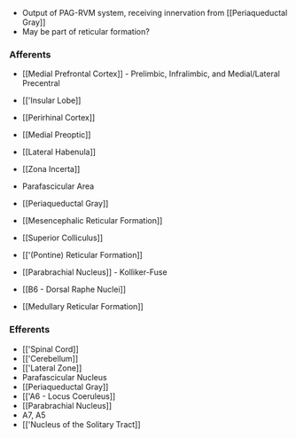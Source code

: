 - Output of PAG-RVM system, receiving innervation from [[Periaqueductal Gray]]
- May be part of reticular formation?
### Afferents
- [[Medial Prefrontal Cortex]] - Prelimbic, Infralimbic, and Medial/Lateral Precentral
- [['Insular Lobe]]
- [[Perirhinal Cortex]]
- [[Medial Preoptic]]
- [[Lateral Habenula]]
- [[Zona Incerta]]
- Parafascicular Area

- [[Periaqueductal Gray]]
- [[Mesencephalic Reticular Formation]]
- [[Superior Colliculus]]
- [['(Pontine) Reticular Formation]]
- [[Parabrachial Nucleus]] - Kolliker-Fuse
- [[B6 - Dorsal Raphe Nuclei]]
- [[Medullary Reticular Formation]]
### Efferents
- [['Spinal Cord]]
- [['Cerebellum]]
- [['Lateral Zone]]
- Parafascicular Nucleus
- [[Periaqueductal Gray]]
- [['A6 - Locus Coeruleus]]
- [[Parabrachial Nucleus]]
- A7, A5
- [['Nucleus of the Solitary Tract]]
